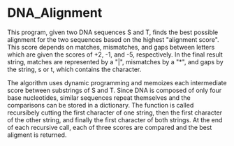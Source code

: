 # DNA_Alignment
This program, given two DNA sequences S and T, finds the best possible 
alignment for the two sequences based on the highest "alignment score". This
score depends on matches, mismatches, and gaps between letters which are given
the scores of +2, -1, and -5, respectively. In the final result string, matches
are represented by a "|", mismatches by a "*", and gaps by the string, s or t, 
which contains the character.

The algorithm uses dynamic programming and memoizes each intermediate score 
between substrings of S and T. Since DNA is composed of only four base 
nucleotides, similar sequences repeat themselves and the comparisons can be
stored in a dictionary. The function is called recursibely cutting the first
character of one string, then the first character of the other string, and 
finally the first character of both strings. At the end of each recursive call, 
each of three scores are compared and the best aligment is returned.